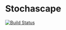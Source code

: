 # Stochascape

[![Build Status](https://github.com/jmskov/Stochascape.jl/actions/workflows/CI.yml/badge.svg?branch=main)](https://github.com/jmskov/Stochascape.jl/actions/workflows/CI.yml?query=branch%3Amain)
